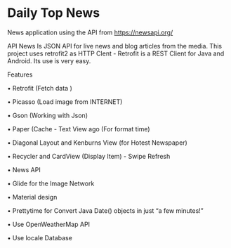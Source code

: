 # Daily Top News
News application using the API from https://newsapi.org/

API News Is JSON API for live news and blog articles from the media. This project uses retrofit2 as HTTP Clent - Retrofit is a REST Client for Java and Android. Its use is very easy.

Features

• Retrofit (Fetch data )

• Picasso (Load image from INTERNET)

• Gson (Working with Json)

• Paper (Cache - Text View ago (For format time)

• Diagonal Layout and Kenburns View (for Hotest Newspaper)

• Recycler and CardView (Display Item) - Swipe Refresh

• News API

• Glide for the Image Network

• Material design

• Prettytime for Convert Java Date() objects in just “a few minutes!”

• Use OpenWeatherMap API

• Use locale Database
